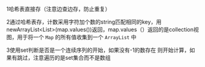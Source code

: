 1哈希表直接存（注意边查边存，防止重复）

2通过哈希表存，计数采用字符加个数的string匹配相同的key，用newArrayList<List<String>>(map.values())返回，map.values（）返回的是collection视图，用于将一个 `Map` 的所有值收集到一个 `ArrayList` 中

3使用set判断是否是一个连续序列的开始，如果没有-1的数存在 则开始计算，如果有跳过，注意遍历的是set集合而不是数组